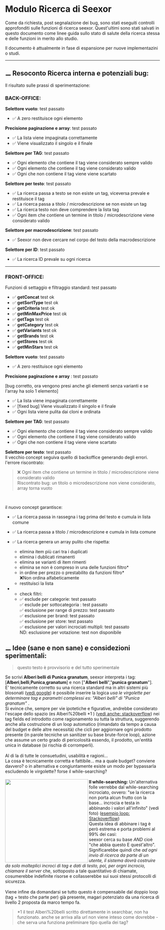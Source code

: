 # Modulo Ricerca di Seexor


Come da richiesta, post segnalazione dei bug, sono stati eseguiti controlli approfonditi sulle funzioni di ricerca seexor. Quest'ultimi sono stati salvati in questo documento come linee guida sullo stato di salute della ricerca stessa e delle funzioni in merito allo studio.<br>

Il documento è attualmente in fase di espansione per nuove implementazini o studi.


---

## ⚊ Resoconto Ricerca interna e potenziali bug:

Il risultato sulle prassi di sperimentazione:<br>


### BACK-OFFICE:<br>

**Selettore vuoto**: test passato<br>

- ✅ A zero restituisce ogni elemento<br>



**Precisione paginazione e array**: test passato<br>

- ✅ La lista viene impaginata correttamente<br>
- ✅ Viene visualizzato il singolo e il finale<br>



**Selettore per TAG**: test passato

- ✅ Ogni elemento che contiene il tag viene considerato sempre valido<br>
- ✅ Ogni elemento che contiene il tag viene considerato valido<br>
- ✅ Ogni che non contiene il tag viene viene scartato<br>



**Selettore per testo**: test passato<br>

- ✅ La ricerca passa a testo se non esiste un tag, viceversa prevale e restituisce il tag<br>
- ✅ La ricerca passa a titolo / microdescrizione se non esiste un tag<br>
- ✅ La ricerca testo non deve comprendere la lista tag<br>
- ✅ Ogni item che contiene un termine in titolo / microdescrizione viene considerato valido<br>



**Selettore per macrodescrizione**: test passato<br>

- ✅ Seexor non deve cercare nel corpo del testo della macrodescrizione<br>
  



**Selettore per ID**: test passato<br>

- ✅ La ricerca ID prevale su ogni ricerca<br>



<hr>



### FRONT-OFFICE:<br>

Funzioni di settaggio e filtraggio standard: test passato<br>

- ✅ **getConcat** test ok<br>
- ✅ **getSortType** test ok<br>
- ✅ **getCriteria** test ok<br>
- ✅ **getMinMaxPrice** test ok<br>
- ✅ **getTags** test ok<br>
- ✅ **getCategory** test ok<br>
- ✅ **getVariants** test ok<br>
- ✅ **getBrands** test ok<br>
- ✅ **getStores** test ok<br>
- ✅ **getMinStars** test ok


**Selettore vuoto**: test passato<br>

- ✅ A zero restituisce ogni elemento<br>



**Precisione paginazione e array** : test passato<br>

[bug corretto, ora vengono presi anche gli elementi senza varianti e se l'array ha solo 1 elemento]

- ✅ La lista viene impaginata correttamente<br>
- ✅ [fixed bug] Viene visualizzato il singolo e il finale<br>
- ✅ Ogni lista viene pulita dai cloni e ordinata<br>



**Selettore per TAG**: test passato

- ✅ Ogni elemento che contiene il tag viene considerato sempre valido<br>
- ✅ Ogni elemento che contiene il tag viene considerato valido<br>
- ✅ Ogni che non contiene il tag viene viene scartato<br>



**Selettore per testo**: test passato<br>
Il vecchio concept seguiva quello di backoffice generando degli errori.<br>l'errore riscontrato:

> ❌ Ogni item che contiene un termine in titolo / microdescrizione viene considerato valido<br>
> Riscontrato bug: un titolo o microdescrizione non viene considerato, array torna vuoto

<br>

il nuovo concept garantisce:

- ✅ La ricerca passa in rassegna i tag prima del testo e cumula in lista comune<br>

- ✅ La ricerca passa a titolo / microdescrizione e cumula in lista comune<br>

- ✅ La ricerca genera un array pulito che rispetta:<br>

  - elimina item più cari tra i duplicati<br>
  - elimina i dublicati rimanenti<br>
  - elimina se varianti di item rimenti<br>
  - elimina se non è compreso in una delle funzioni filtro*<br>
  - in ordine per prezzo o prestabilito da funzioni filtro*<br>
    ❌Non ordina alfabeticamente
  - restituisci la lista<br>

- * check filtri:<br>

  - ✅ esclude per categorie: test passato<br>
    ✅ esclude per sottocategoria : test passato<br>
    ✅ esclusione per range di prezzo: test passato<br>✅ esclusione per brand: test passato<br>✅ esclusione per store: test passato<br>✅ esclusione per valori incrociati multipli: test passato<br>
    ND: esclusione per votazione: test non disponibile<br>


## ⚊ Idee (sane e non sane) e considezioni sperimentali:

> questo testo è provvisorio e del tutto sperimentale

Se scrivi <b>Alberi belli di Punica granatum</b>, seexor interpreta i tag: [<b>Alberi</b>,<b>belli</b>,<b>Punica</b>,<b>granatum</b>] e non ["<b>Alberi belli</b>","<b>punica granatum</b>"].<br>
    E' tecnicamente corretto su una ricerca standard ma in altri sistemi più blosonati ([vedi google](https://support.google.com/websearch/answer/2466433?hl=it)) è possibile inserire la logica _usa le virgolette per determinare tag e parametri complessi es: "Alberi belli" di "Punica granatum"_ .
<br>
    Si evince che, sempre per vie ipotetiche e figurative, andrebbe considerato l'escape dello spazio (es Alberi%20belli *1 ) ([vedi anche: stackoverflow](https://stackoverflow.com/questions/1634271/url-encoding-the-space-character-or-20)) nei tag fields ed introdotto come ragionamento su tutta la struttura, suggerendo anche alla costruzione di un loop automatico (rimandato da tempo a causa del budget e delle altre necessità) che cicli per aggiornare ogni prodotto presente (in parole tecniche un sanitizer su base brute-force loop), azione che assume un certo grado di pericolosità essendo, il prodotto, un'entità unica in database (si rischia di corromperli).
<br><br>
    Al di la di tutte le consuetudini, usabilità e ragioni...<br>
    La cosa è tecnicamente corretta e fattibile... ma a quale budget? conviene davvero? o in alternativa e congiuntamente esiste un modo per bypassarla escludendo le virgolette? forse il while-searching?
<br>
<br>
    <b>Il while-searching:</b>
    <img align="left" src="https://i.stack.imgur.com/E8KLt.png" width="270" >
    Un'alternativa folle verrebbe dal while-searching incrociato, ovvero: "se la ricerca non porta alcun frutto con la base... incrocia e testa in abbinando i valori all'infinito" (vedi foto) ([esempio loop: Stackoverflow](https://stackoverflow.com/questions/43241174/javascript-generating-all-combinations-of-elements-in-a-single-array-in-pairs))
    <br>
    Questa idea di abbinare i tag è però estrema e porta problemi al 99% dei casi:<br>
seexor cerca su base _AND_ cioè "che abbia questo E quest'altro". Significarebbe quindi che _ad ogni invio di ricerca da parte di un utente, il sistema dovrà costruire da solo molteplici incroci di tag e dati di testo, poi, per orgni incrocio, chiamare il server_ che, sottoposto a tale quantitativo di chiamate, cosumerebbe indefinite risorse e collasserebbe sui suoi stessi protocolli di sicurezza.
<br>
<br>
Viene infine da domandarsi se tutto questo è compensabile dal doppio loop (tag + testo che parte per) già presente, magari potenziato da una ricerca di livello 2 proposta da marco tempo fa. 

> *1 il test Alberi%20belli scritto direttamente in searchbar, non ha funzionato. anche se arriva alla url non viene inteso come dovrebbe - che serva una funziona preliminare tipo quella dei tag?

